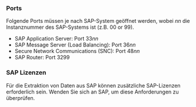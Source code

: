 
### Ports

Folgende Ports müssen je nach SAP-System geöffnet werden, 
wobei *nn* die Instanznummer des SAP-Systems ist (z.B. 00 or 99).
- SAP Application Server: Port 33*nn*
- SAP Message Server (Load Balancing): Port 36*nn*
- Secure Network Communications (SNC): Port 48*nn*
- SAP Router: Port 3299


### SAP Lizenzen

Für die Extraktion von Daten aus SAP können zusätzliche SAP-Lizenzen erforderlich sein. Wenden Sie sich an SAP, um diese Anforderungen zu überprüfen.
